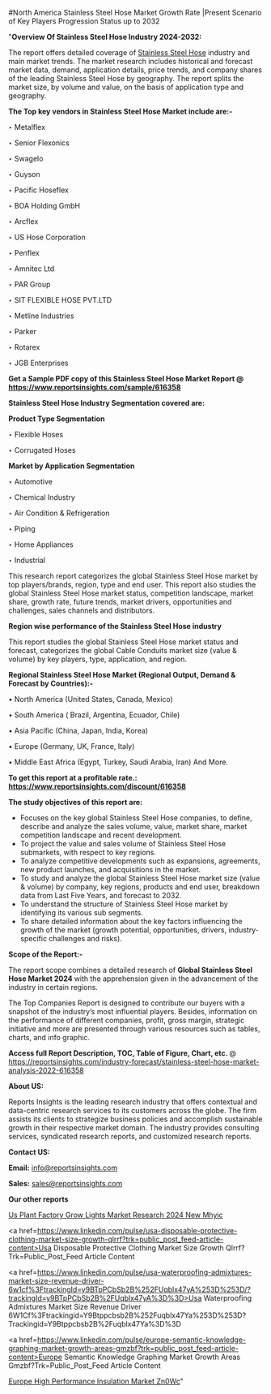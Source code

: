 #North America Stainless Steel Hose Market Growth Rate |Present Scenario of Key Players Progression Status up to 2032

"<strong>Overview Of Stainless Steel Hose Industry 2024-2032:</strong>

The report offers detailed coverage of <a href=https://www.reportsinsights.com/sample/616358>Stainless Steel Hose</a> industry and main market trends. The market research includes historical and forecast market data, demand, application details, price trends, and company shares of the leading Stainless Steel Hose by geography. The report splits the market size, by volume and value, on the basis of application type and geography.

<strong>The Top key vendors in Stainless Steel Hose Market include are:- </strong>

‣ Metalflex

‣ Senior Flexonics

‣ Swagelo

‣ Guyson

‣ Pacific Hoseflex

‣ BOA Holding GmbH

‣ Arcflex

‣ US Hose Corporation

‣ Penflex

‣ Amnitec Ltd

‣ PAR Group

‣ SIT FLEXIBLE HOSE PVT.LTD

‣ Metline Industries

‣ Parker

‣ Rotarex

‣ JGB Enterprises

<strong>Get a Sample PDF copy of this Stainless Steel Hose Market Report </strong><strong>@ <a href=https://www.reportsinsights.com/sample/616358 style=color:#0000ff;>https://www.reportsinsights.com/sample/616358</a> </strong>

<strong>Stainless Steel Hose Industry Segmentation covered are:</strong>

<strong>Product Type Segmentation</strong>

‣ Flexible Hoses

‣ Corrugated Hoses

<strong>Market by Application Segmentation</strong>

‣ Automotive

‣ Chemical Industry

‣ Air Condition & Refrigeration

‣ Piping

‣ Home Appliances

‣ Industrial

This research report categorizes the global Stainless Steel Hose market by top players/brands, region, type and end user. This report also studies the global Stainless Steel Hose market status, competition landscape, market share, growth rate, future trends, market drivers, opportunities and challenges, sales channels and distributors.

<strong>Region wise performance of the Stainless Steel Hose industry</strong><strong> </strong>

This report studies the global Stainless Steel Hose market status and forecast, categorizes the global Cable Conduits market size (value &amp; volume) by key players, type, application, and region. 

<strong>Regional Stainless Steel Hose Market (Regional Output, Demand &amp; Forecast by Countries):-</strong>

• North America (United States, Canada, Mexico)

• South America ( Brazil, Argentina, Ecuador, Chile)

• Asia Pacific (China, Japan, India, Korea)

• Europe (Germany, UK, France, Italy)

• Middle East Africa (Egypt, Turkey, Saudi Arabia, Iran) And More.

<strong>To get this report at a profitable rate.: <a href=https://www.reportsinsights.com/discount/616358 style=color:#0000ff;>https://www.reportsinsights.com/discount/616358</a></strong>

<strong>The study objectives of this report are:</strong>
<ul>
  <li>Focuses on the key global Stainless Steel Hose companies, to define, describe and analyze the sales volume, value, market share, market competition landscape and recent development.</li>
  <li>To project the value and sales volume of Stainless Steel Hose submarkets, with respect to key regions.</li>
  <li>To analyze competitive developments such as expansions, agreements, new product launches, and acquisitions in the market.</li>
  <li>To study and analyze the global Stainless Steel Hose market size (value &amp; volume) by company, key regions, products and end user, breakdown data from Last Five Years, and forecast to 2032.</li>
  <li>To understand the structure of Stainless Steel Hose market by identifying its various sub segments.</li>
  <li>To share detailed information about the key factors influencing the growth of the market (growth potential, opportunities, drivers, industry-specific challenges and risks).</li>
</ul>
<strong>Scope of the Report:-</strong><strong> </strong>

The report scope combines a detailed research of <strong>Global Stainless Steel Hose Market 2024 </strong>with the apprehension given in the advancement of the industry in certain regions.

The Top Companies Report is designed to contribute our buyers with a snapshot of the industry’s most influential players. Besides, information on the performance of different companies, profit, gross margin, strategic initiative and more are presented through various resources such as tables, charts, and info graphic.

<strong>Access full Report Description, TOC, Table of Figure, Chart, etc. </strong>@   <a href=https://reportsinsights.com/industry-forecast/stainless-steel-hose-market-analysis-2022-616358 style=color:#0000ff;>https://reportsinsights.com/industry-forecast/stainless-steel-hose-market-analysis-2022-616358</a>

<strong>About US:</strong>

Reports Insights is the leading research industry that offers contextual and data-centric research services to its customers across the globe. The firm assists its clients to strategize business policies and accomplish sustainable growth in their respective market domain. The industry provides consulting services, syndicated research reports, and customized research reports.

<strong>Contact US:</strong>

<p class=""""><b>Email:</b> <a href=mailto:info@reportsinsights.com>info@reportsinsights.com</a></p>
<p class=""""><b>Sales:</b> <a href=mailto:sales@reportsinsights.com>sales@reportsinsights.com</a></p>

<strong>Our other reports</strong>

<a href=https://www.linkedin.com/pulse/us-plant-factory-grow-lights-market-research-2024-new-mhyic/>Us Plant Factory Grow Lights Market Research 2024 New Mhyic</a>

<a href=https://www.linkedin.com/pulse/usa-disposable-protective-clothing-market-size-growth-qlrrf?trk=public_post_feed-article-content>Usa Disposable Protective Clothing Market Size Growth Qlrrf?Trk=Public_Post_Feed Article Content</a>

<a href=https://www.linkedin.com/pulse/usa-waterproofing-admixtures-market-size-revenue-driver-6w1cf%3FtrackingId=y9BTpPCbSb2B%252FUqblx47yA%253D%253D/?trackingId=y9BTpPCbSb2B%2FUqblx47yA%3D%3D>Usa Waterproofing Admixtures Market Size Revenue Driver 6W1Cf%3Ftrackingid=Y9Btppcbsb2B%252Fuqblx47Ya%253D%253D?Trackingid=Y9Btppcbsb2B%2Fuqblx47Ya%3D%3D</a>

<a href=https://www.linkedin.com/pulse/europe-semantic-knowledge-graphing-market-growth-areas-gmzbf?trk=public_post_feed-article-content>Europe Semantic Knowledge Graphing Market Growth Areas Gmzbf?Trk=Public_Post_Feed Article Content</a>

<a href=https://www.linkedin.com/pulse/europe-high-performance-insulation-market-zn0wc/>Europe High Performance Insulation Market Zn0Wc</a>"
